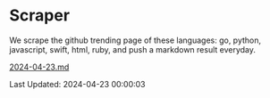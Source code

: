 # Scraper

We scrape the github trending page of these languages: go, python, javascript, swift, html, ruby, and push a markdown result everyday.

[2024-04-23.md](https://github.com/henson/Scraper/blob/master/2024-04-23.md)

Last Updated: 2024-04-23 00:00:03